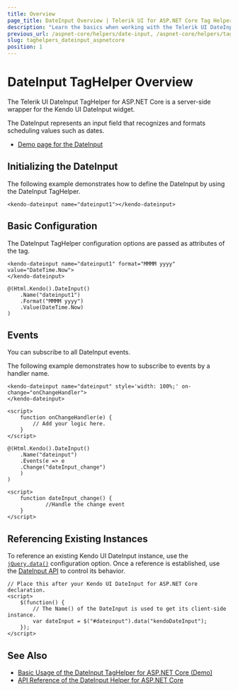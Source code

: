 ```yaml
---
title: Overview
page_title: DateInput Overview | Telerik UI for ASP.NET Core Tag Helpers
description: "Learn the basics when working with the Telerik UI DateInput TagHelper for ASP.NET Core (MVC 6 or ASP.NET Core MVC)."
previous_url: /aspnet-core/helpers/date-input, /aspnet-core/helpers/tag-helpers/date-input
slug: taghelpers_dateinput_aspnetcore
position: 1
---
```


# DateInput TagHelper Overview

The Telerik UI DateInput TagHelper for ASP.NET Core is a server-side wrapper for the Kendo UI DateInput widget.

The DateInput represents an input field that recognizes and formats scheduling values such as dates.

* [Demo page for the DateInput](https://demos.telerik.com/aspnet-core/dateinput/tag-helper)

## Initializing the DateInput

The following example demonstrates how to define the DateInput by using the DateInput TagHelper.

    <kendo-dateinput name="dateinput1"></kendo-dateinput>

## Basic Configuration

The DateInput TagHelper configuration options are passed as attributes of the tag.

```tagHelper
<kendo-dateinput name="dateinput1" format="MMMM yyyy" value="DateTime.Now">
</kendo-dateinput>
```
```cshtml
@(Html.Kendo().DateInput()
    .Name("dateinput1")
    .Format("MMMM yyyy")
    .Value(DateTime.Now)
)
```

## Events

You can subscribe to all DateInput events.

The following example demonstrates how to subscribe to events by a handler name.

```tagHelper
<kendo-dateinput name="dateinput" style='width: 100%;' on-change="onChangeHandler">
</kendo-dateinput>

<script>
    function onChangeHandler(e) {
        // Add your logic here.
    }
</script>
```
```Razor
@(Html.Kendo().DateInput()
    .Name("dateinput")
    .Events(e => e
    .Change("dateInput_change")
    )
)

<script>
    function dateInput_change() {
            //Handle the change event
    }
</script>
```

## Referencing Existing Instances

To reference an existing Kendo UI DateInput instance, use the [`jQuery.data()`](http://api.jquery.com/jQuery.data/) configuration option. Once a reference is established, use the [DateInput API](/api/dateinput) to control its behavior.

    // Place this after your Kendo UI DateInput for ASP.NET Core declaration.
    <script>
        $(function() {
            // The Name() of the DateInput is used to get its client-side instance.
            var dateInput = $("#dateinput").data("kendoDateInput");
        });
    </script>

## See Also

* [Basic Usage of the DateInput TagHelper for ASP.NET Core (Demo)](https://demos.telerik.com/aspnet-core/dateinput/tag-helper)
* [API Reference of the DateInput Helper for ASP.NET Core](/api/dateinput)

